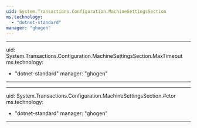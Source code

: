 ```yaml
---
uid: System.Transactions.Configuration.MachineSettingsSection
ms.technology: 
  - "dotnet-standard"
manager: "ghogen"
---
```


---
uid: System.Transactions.Configuration.MachineSettingsSection.MaxTimeout
ms.technology: 
  - "dotnet-standard"
manager: "ghogen"
---

---
uid: System.Transactions.Configuration.MachineSettingsSection.#ctor
ms.technology: 
  - "dotnet-standard"
manager: "ghogen"
---
